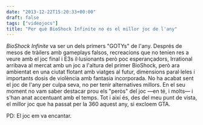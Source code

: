 ```yaml
---
date: "2013-12-22T15:20:33+00:00"
draft: false
tags: ["videojocs"]
title: "Per què BioShock Infinite no és el millor joc de l'any"
---
```

*BioShock Infinite* va ser un dels primers "GOTYs" de l'any. Després de mesos de tràilers amb gameplays falsos, recreacions que no tenien res a veure amb el joc final i E3s il·lusionants però poc esperançadors, Irrational arribava al mercat amb un joc a l'altura del primer BioShock, però ara ambientat en una ciutat flotant amb viatges al futur, dimensions paral·leles i importants dosis de violència amb fantasia incorporada. No ha acabat sent el joc de l'any per culpa seva, no per tenir alternatives millors. En el seu moment no vam saber destacar prou els "peròs" del joc —en té, i molts— i s'han anat accentuant amb el temps. Tot i així és, des del meu punt de vista, el millor joc que ha passat per la 360 aquest any, si excloem GTA.

PD: El joc em va encantar. 
